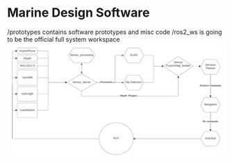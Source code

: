 # Marine Design Software
/prototypes contains software prototypes and misc code
/ros2_ws is going to be the official full system workspace
![diagram](slam/ros2_structure_V1.png)
